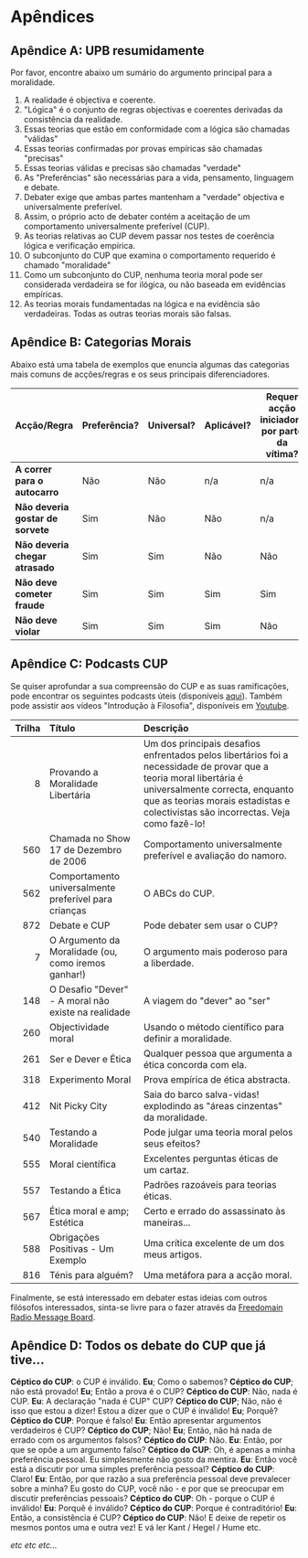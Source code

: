# Apêndices

## Apêndice A: UPB resumidamente

Por favor, encontre abaixo um sumário do argumento principal para a moralidade.

1. A realidade é objectiva e coerente.
2. "Lógica" é o conjunto de regras objectivas e coerentes derivadas da consistência da realidade.
3. Essas teorias que estão em conformidade com a lógica são chamadas "válidas"
4. Essas teorias confirmadas por provas empíricas são chamadas "precisas"
5. Essas teorias válidas e precisas são chamadas "verdade"
6. As "Preferências" são necessárias para a vida, pensamento, linguagem e debate.
7. Debater exige que ambas partes mantenham a "verdade" objectiva e universalmente preferível.
8. Assim, o próprio acto de debater contém a aceitação de um comportamento universalmente preferível (CUP).
9. As teorias relativas ao CUP devem passar nos testes de coerência lógica e verificação empírica.
10. O subconjunto do CUP que examina o comportamento requerido é chamado "moralidade"
11. Como um subconjunto do CUP, nenhuma teoria moral pode ser considerada verdadeira se for ilógica, ou não baseada em evidências empíricas.
12. As teorias morais fundamentadas na lógica e na evidência são verdadeiras. Todas as outras teorias morais são falsas.

## Apêndice B: Categorias Morais

Abaixo está uma tabela de exemplos que enuncia algumas das categorias mais comuns de acções/regras e os seus principais diferenciadores.

| Acção/Regra                       | Preferência? | Universal? | Aplicável? | Requer acção iniciadora por parte da vítima? | Os violadores podem ser evitados? | Categoria Moral              |
| --------------------------------- | ------------ | ---------- | ---------- | -------------------------------------------- | --------------------------------- | ---------------------------- |
| **A correr para o autocarro**     | Não          | Não        | n/a        | n/a                                          | n/a                               | Neutro                       |
| **Não deveria gostar de sorvete** | Sim          | Não        | Não        | n/a                                          | n/a                               | Neutro (preferência pessoal) |
| **Não deveria chegar atrasado**   | Sim          | Sim        | Não        | Não                                          | Sim                               | APA                          |
| **Não deve cometer fraude**       | Sim          | Sim        | Sim        | Sim                                          | Sim                               | Bom                          |
| **Não deve violar**               | Sim          | Sim        | Sim        | Não                                          | Não                               | Bom                          |

## Apêndice C: Podcasts CUP

Se quiser aprofundar a sua compreensão do CUP e as suas ramificações, pode encontrar os seguintes podcasts úteis (disponíveis [aqui](www.freedomainradio.com)). Também pode assistir aos vídeos "Introdução à Filosofia", disponíveis em [Youtube](www.youtube.com/freedomainradio).

| Trilha | Título                                                | Descrição                                                                                                                                                                                                                                   |
| ------:|:----------------------------------------------------- |:------------------------------------------------------------------------------------------------------------------------------------------------------------------------------------------------------------------------------------------- |
|      8 | Provando a Moralidade Libertária                      | Um dos principais desafios enfrentados pelos libertários foi a necessidade de provar que a teoria moral libertária é universalmente correcta, enquanto que as teorias morais estadistas e colectivistas são incorrectas. Veja como fazê-lo! |
|    560 | Chamada no Show 17 de Dezembro de 2006                | Comportamento universalmente preferível e avaliação do namoro.                                                                                                                                                                              |
|    562 | Comportamento universalmente preferível para crianças | O ABCs do CUP.                                                                                                                                                                                                                              |
|    872 | Debate e CUP                                          | Pode debater sem usar o CUP?                                                                                                                                                                                                                |
|      7 | O Argumento da Moralidade (ou, como iremos ganhar!)   | O argumento mais poderoso para a liberdade.                                                                                                                                                                                                 |
|    148 | O Desafio "Dever" - A moral não existe na realidade   | A viagem do "dever" ao "ser"                                                                                                                                                                                                                |
|    260 | Objectividade moral                                   | Usando o método científico para definir a moralidade.                                                                                                                                                                                       |
|    261 | Ser e Dever e Ética                                   | Qualquer pessoa que argumenta a ética concorda com ela.                                                                                                                                                                                     |
|    318 | Experimento Moral                                     | Prova empírica de ética abstracta.                                                                                                                                                                                                          |
|    412 | Nit Picky City                                        | Saia do barco salva-vidas! explodindo as "áreas cinzentas" da moralidade.                                                                                                                                                                   |
|    540 | Testando a Moralidade                                 | Pode julgar uma teoria moral pelos seus efeitos?                                                                                                                                                                                            |
|    555 | Moral científica                                      | Excelentes perguntas éticas de um cartaz.                                                                                                                                                                                                   |
|    557 | Testando a Ética                                      | Padrões razoáveis para teorias éticas.                                                                                                                                                                                                      |
|    567 | Ética moral e amp; Estética                           | Certo e errado do assassinato às maneiras...                                                                                                                                                                                                |
|    588 | Obrigações Positivas - Um Exemplo                     | Uma crítica excelente de um dos meus artigos.                                                                                                                                                                                               |
|    816 | Ténis para alguém?                                    | Uma metáfora para a acção moral.                                                                                                                                                                                                            |

Finalmente, se está interessado em debater estas ideias com outros filósofos interessados, sinta-se livre para o fazer através da [Freedomain Radio Message Board](www.freedomainradio.com/board).

## Apêndice D: Todos os debate do CUP que já tive...

**Céptico do CUP**: o CUP é inválido. **Eu**; Como o sabemos? **Céptico do CUP**; não está provado! **Eu**; Então a prova é o CUP? **Céptico do CUP**: Não, nada é CUP. **Eu**: A declaração "nada é CUP" CUP? **Céptico do CUP**; Não, não é isso que estou a dizer! Estou a dizer que o CUP é inválido! **Eu**; Porquê? **Céptico do CUP**: Porque é falso! **Eu**: Então apresentar argumentos verdadeiros é CUP? **Céptico do CUP**; Não! **Eu**; Então, não há nada de errado com os argumentos falsos? **Céptico do CUP**: Não. **Eu**: Então, por que se opõe a um argumento falso? **Céptico do CUP**: Oh, é apenas a minha preferência pessoal. Eu simplesmente não gosto da mentira. **Eu**: Então você está a discutir por uma simples preferência pessoal? **Céptico do CUP**: Claro! **Eu**: Então, por que razão a sua preferência pessoal deve prevalecer sobre a minha? Eu gosto do CUP, você não - e por que se preocupar em discutir preferências pessoais? **Céptico do CUP**: Oh - porque o CUP é inválido! **Eu**: Porquê é inválido? **Céptico do CUP**: Porque é contraditório! **Eu**: Então, a consistência é CUP? **Céptico do CUP**: Não! E deixe de repetir os mesmos pontos uma e outra vez! E vá ler Kant / Hegel / Hume etc.

*etc etc etc...*